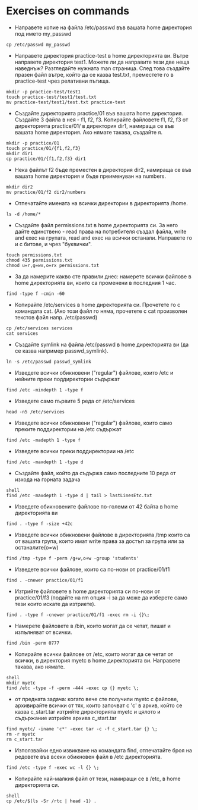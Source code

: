 # Exercises on commands

* Направете копие на файла /etc/passwd във вашата home директория под името my_passwd
```
cp /etc/passwd my_passwd
```

* Направете директория practice-test в home директорията ви. Вътре направете директория test1. Можете ли да направите тези две неща наведнъж? Разгледайте нужната man страница. След това създайте празен файл вътре, който да се казва test.txt, преместете го в practice-test чрез релативни пътища.
```
mkdir -p practice-test/test1
touch practice-test/test1/test.txt
mv practice-test/test1/test.txt practice-test
```

* Създайте директорията practice/01 във вашата home директория. Създайте 3 файла в нея - f1, f2, f3. Копирайте файловете f1, f2, f3 от директорията practice/01/ в директория dir1, намираща се във вашата home директория. Ако нямате такава, създайте я.
```
mkdir -p practice/01
touch practice/01/{f1,f2,f3}
mkdir dir1
cp practice/01/{f1,f2,f3} dir1
```
* Нека файлът f2 бъде преместен в директория dir2, намираща се във вашата home директория и бъде преименуван на numbers.
```
mkdir dir2
mv practice/01/f2 dir2/numbers
```

* Отпечатайте имената на всички директории в директорията /home.
```
ls -d /home/*
```

* Създайте файл permissions.txt в home директорията си. За него дайте единствено - read права на потребителя създал файла, write and exec на групата, read and exec на всички останали. Направете го и с битове, и чрез "буквички".
```
touch permissions.txt
chmod 435 permissions.txt
chmod u=r,g=wx,o=rx permissions.txt
```

* За да намерите какво сте правили днес: намерете всички файлове в home директорията ви, които са променени в последния 1 час.
```
find -type f -cmin -60
```

* Копирайте /etc/services в home директорията си. Прочетете го с командата cat. (Ако този файл го няма, прочетете с cat произволен текстов файл напр. /etc/passwd)
```
cp /etc/services services
cat services
```

* Създайте symlink на файла /etc/passwd в home директорията ви (да се казва например passwd_symlink).
```
ln -s /etc/passwd passwd_symlink
```

* Изведете всички обикновени ("regular") файлове, които /etc и нейните преки поддиректории съдържат
```
find /etc -mindepth 1 -type f
```

* Изведете само първите 5 реда от /etc/services
```
head -n5 /etc/services
```

* Изведете всички обикновени ("regular") файлове, които само преките поддиректории на /etc съдържат
```
find /etc -madepth 1 -type f
```

* Изведете всички преки поддиректории на /etc
```
find /etc -maxdepth 1 -type d
```

* Създайте файл, който да съдържа само последните 10 реда от изхода на горната задача
```
shell
find /etc -maxdepth 1 -type d | tail > lastLinesEtc.txt
```

* Изведете обикновените файлове по-големи от 42 байта в home директорията ви
```
find . -type f -size +42c
```

* Изведете всички обикновени файлове в директорията /tmp които са от вашата група, които имат write права за достъп за група или за останалите(o=w)
```
find /tmp -type f -perm /g+w,o+w -group 'students'
```

* Изведете всички файлове, които са по-нови от practice/01/f1 
```
find . -cnewer practice/01/f1
```

* Изтрийте файловете в home директорията си по-нови от practice/01/f3 (подайте на rm опция -i за да може да изберете само тези които искате да изтриете).
```
find . -type f -cnewer practice/01/f1 -exec rm -i {}\;
```

* Намерете файловете в /bin, които могат да се четат, пишат и изпълняват от всички.
```
find /bin -perm 0777
```

* Копирайте всички файлове от /etc, които могат да се четат от всички, в
директория myetc в home директорията ви. Направете такава, ако нямате.
```
shell
mkdir myetc
find /etc -type -f -perm -444 -exec cp {} myetc \;
```

* от предната задача: когато вече сте получили myetc с файлове, архивирайте
всички от тях, които започват с 'c' в архив, който се казва c_start.tar
изтрийте директорията myetc и цялото и съдържание изтрийте архива c_start.tar
```
find myetc/ -iname 'c*' -exec tar -c -f c_start.tar {} \;
rm -r myetc
rm c_start.tar
```

* Използвайки едно извикване на командата find, отпечатайте броя на редовете във всеки обикновен файл в /etc директорията.
```
find /etc -type f -exec wc -l {} \;
```

* Копирайте най-малкия файл от тези, намиращи се в /etc, в home директорията си.
```
shell
cp /etc/$(ls -Sr /rtc | head -1) .
```
